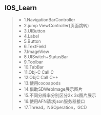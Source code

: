 ## IOS_Learn

> - 1.NavigationBarController
> - 2.jump ViewController(页面跳转)
> - 3.UIButton
> - 4.Label
> - 5.Button
> - 6.TextField
> - 7.ImageView
> - 8.UISwitch+StatusBar
> - 9.Toolbar
> - 10.TabBar
> - 11.Obj-C Call C
> - 12.ObjC  Call C++
> - 13.使用cocoapods
> - 14.借助SDWebImage展示图片
> - 15.不同分辨率分别区分2x 3x图片展示
> - 16.使用AFN请求json服务器接口
> - 17.Thread，NSOperation，GCD
